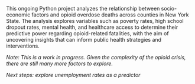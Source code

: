 This ongoing Python project analyzes the relationship between socio-economic factors and opioid overdose deaths across counties in New York State. The analysis explores variables such as poverty rates, high school dropout rates, mental health, and healthcare access to determine their predictive power regarding opioid-related fatalities, with the aim of uncovering insights that can inform public health strategies and interventions.

*Note: This is a work in progress. Given the complexity of the opioid crisis, there are still many more factors to explore.*

*Next steps: explore unemployment rates as a predictor*